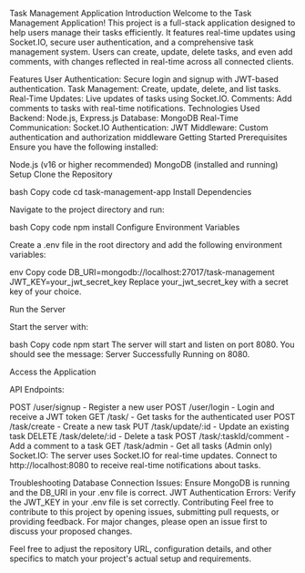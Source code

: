 Task Management Application
Introduction
Welcome to the Task Management Application! This project is a full-stack application designed to help users manage their tasks efficiently. It features real-time updates using Socket.IO, secure user authentication, and a comprehensive task management system. Users can create, update, delete tasks, and even add comments, with changes reflected in real-time across all connected clients.

Features
User Authentication: Secure login and signup with JWT-based authentication.
Task Management: Create, update, delete, and list tasks.
Real-Time Updates: Live updates of tasks using Socket.IO.
Comments: Add comments to tasks with real-time notifications.
Technologies Used
Backend: Node.js, Express.js
Database: MongoDB
Real-Time Communication: Socket.IO
Authentication: JWT
Middleware: Custom authentication and authorization middleware
Getting Started
Prerequisites
Ensure you have the following installed:

Node.js (v16 or higher recommended)
MongoDB (installed and running)
Setup
Clone the Repository

bash
Copy code
cd task-management-app
Install Dependencies

Navigate to the project directory and run:

bash
Copy code
npm install
Configure Environment Variables

Create a .env file in the root directory and add the following environment variables:

env
Copy code
DB_URI=mongodb://localhost:27017/task-management
JWT_KEY=your_jwt_secret_key
Replace your_jwt_secret_key with a secret key of your choice.

Run the Server

Start the server with:

bash
Copy code
npm start
The server will start and listen on port 8080. You should see the message: Server Successfully Running on 8080.

Access the Application

API Endpoints:

POST /user/signup - Register a new user
POST /user/login - Login and receive a JWT token
GET /task/ - Get tasks for the authenticated user
POST /task/create - Create a new task
PUT /task/update/:id - Update an existing task
DELETE /task/delete/:id - Delete a task
POST /task/:taskId/comment - Add a comment to a task
GET /task/admin - Get all tasks (Admin only)
Socket.IO: The server uses Socket.IO for real-time updates. Connect to http://localhost:8080 to receive real-time notifications about tasks.

Troubleshooting
Database Connection Issues: Ensure MongoDB is running and the DB_URI in your .env file is correct.
JWT Authentication Errors: Verify the JWT_KEY in your .env file is set correctly.
Contributing
Feel free to contribute to this project by opening issues, submitting pull requests, or providing feedback. For major changes, please open an issue first to discuss your proposed changes.

Feel free to adjust the repository URL, configuration details, and other specifics to match your project's actual setup and requirements.
